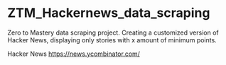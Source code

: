 # ZTM_Hackernews_data_scraping
Zero to Mastery data scraping project. Creating a customized version of Hacker News, displaying only stories with x amount of minimum points.

Hacker News
https://news.ycombinator.com/
